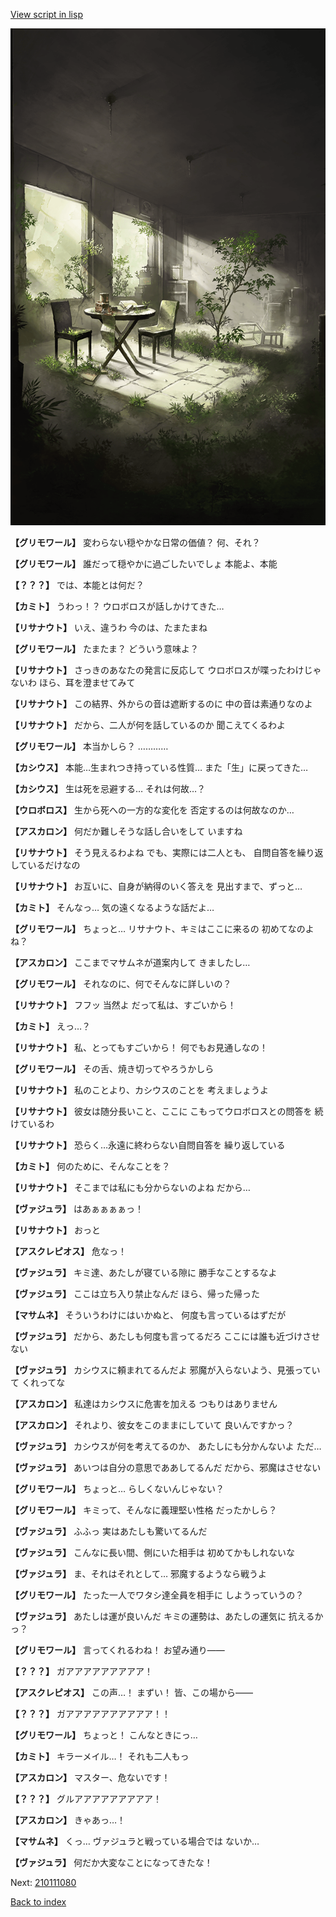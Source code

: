 [View script in lisp](../scripts/210111071.txt)

![in_underground_world_room.png](../images/backgrounds/in_underground_world_room.png)

**【グリモワール】**
変わらない穏やかな日常の価値？
何、それ？

**【グリモワール】**
誰だって穏やかに過ごしたいでしょ
本能よ、本能

**【？？？】**
では、本能とは何だ？

**【カミト】**
うわっ！？
ウロボロスが話しかけてきた…

**【リサナウト】**
いえ、違うわ
今のは、たまたまね

**【グリモワール】**
たまたま？
どういう意味よ？

**【リサナウト】**
さっきのあなたの発言に反応して
ウロボロスが喋ったわけじゃないわ
ほら、耳を澄ませてみて

**【リサナウト】**
この結界、外からの音は遮断するのに
中の音は素通りなのよ

**【リサナウト】**
だから、二人が何を話しているのか
聞こえてくるわよ

**【グリモワール】**
本当かしら？
…………

**【カシウス】**
本能…生まれつき持っている性質…
また「生」に戻ってきた…

**【カシウス】**
生は死を忌避する…
それは何故…？

**【ウロボロス】**
生から死への一方的な変化を
否定するのは何故なのか…

**【アスカロン】**
何だか難しそうな話し合いをして
いますね

**【リサナウト】**
そう見えるわよね
でも、実際には二人とも、
自問自答を繰り返しているだけなの

**【リサナウト】**
お互いに、自身が納得のいく答えを
見出すまで、ずっと…

**【カミト】**
そんなっ…
気の遠くなるような話だよ…

**【グリモワール】**
ちょっと…
リサナウト、キミはここに来るの
初めてなのよね？

**【アスカロン】**
ここまでマサムネが道案内して
きましたし…

**【グリモワール】**
それなのに、何でそんなに詳しいの？

**【リサナウト】**
フフッ
当然よ
だって私は、すごいから！

**【カミト】**
えっ…？

**【リサナウト】**
私、とってもすごいから！
何でもお見通しなの！

**【グリモワール】**
その舌、焼き切ってやろうかしら

**【リサナウト】**
私のことより、カシウスのことを
考えましょうよ

**【リサナウト】**
彼女は随分長いこと、ここに
こもってウロボロスとの問答を
続けているわ

**【リサナウト】**
恐らく…永遠に終わらない自問自答を
繰り返している

**【カミト】**
何のために、そんなことを？

**【リサナウト】**
そこまでは私にも分からないのよね
だから…

**【ヴァジュラ】**
はあぁぁぁぁっ！

**【リサナウト】**
おっと

**【アスクレピオス】**
危なっ！

**【ヴァジュラ】**
キミ達、あたしが寝ている隙に
勝手なことするなよ

**【ヴァジュラ】**
ここは立ち入り禁止なんだ
ほら、帰った帰った

**【マサムネ】**
そういうわけにはいかぬと、
何度も言っているはずだが

**【ヴァジュラ】**
だから、あたしも何度も言ってるだろ
ここには誰も近づけさせない

**【ヴァジュラ】**
カシウスに頼まれてるんだよ
邪魔が入らないよう、見張っていて
くれってな

**【アスカロン】**
私達はカシウスに危害を加える
つもりはありません

**【アスカロン】**
それより、彼女をこのままにしていて
良いんですかっ？

**【ヴァジュラ】**
カシウスが何を考えてるのか、
あたしにも分かんないよ
ただ…

**【ヴァジュラ】**
あいつは自分の意思でああしてるんだ
だから、邪魔はさせない

**【グリモワール】**
ちょっと…
らしくないんじゃない？

**【グリモワール】**
キミって、そんなに義理堅い性格
だったかしら？

**【ヴァジュラ】**
ふふっ
実はあたしも驚いてるんだ

**【ヴァジュラ】**
こんなに長い間、側にいた相手は
初めてかもしれないな

**【ヴァジュラ】**
ま、それはそれとして…
邪魔するようなら戦うよ

**【グリモワール】**
たった一人でワタシ達全員を相手に
しようっていうの？

**【ヴァジュラ】**
あたしは運が良いんだ
キミの運勢は、あたしの運気に
抗えるかっ？

**【グリモワール】**
言ってくれるわね！
お望み通り――

**【？？？】**
ガアアアアアアアアア！

**【アスクレピオス】**
この声…！
まずい！
皆、この場から――

**【？？？】**
ガアアアアアアアアアア！！

**【グリモワール】**
ちょっと！
こんなときにっ…

**【カミト】**
キラーメイル…！
それも二人もっ

**【アスカロン】**
マスター、危ないです！

**【？？？】**
グルアアアアアアアアア！

**【アスカロン】**
きゃあっ…！

**【マサムネ】**
くっ…
ヴァジュラと戦っている場合では
ないか…

**【ヴァジュラ】**
何だか大変なことになってきたな！

Next: [210111080](210111080.md)

[Back to index](index.md)
